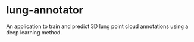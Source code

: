 # lung-annotator
An application to train and predict 3D lung point cloud annotations using a deep learning method. 
